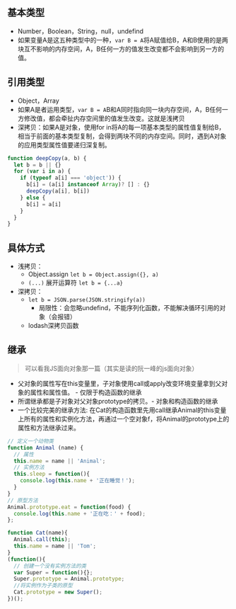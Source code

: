 ## 基本类型
- Number，Boolean，String，null，undefind
- 如果变量A是这五种类型中的一种，`var B = A`将A赋值给B，A和B使用的是两块互不影响的内存空间，A，B任何一方的值发生改变都不会影响到另一方的值。

## 引用类型
- Object，Array
- 如果A是者运用类型，`var B = A`B和A同时指向同一块内存空间，A，B任何一方修改值，都会牵扯内存空间里的值发生改变。这就是浅拷贝
- 深拷贝：如果A是对象，使用for in将A的每一项基本类型的属性值复制给B，相当于前面的基本类型复制，会得到两块不同的内存空间。同时，遇到A对象的应用类型属性值要递归深复制。

```js
function deepCopy(a, b) {
  let b = b || {}
  for (var i in a) {
    if (typeof a[i] === 'object')) {
      b[i] = (a[i] instanceof Array)? [] : {}
      deepCopy(a[i], b[i])
    } else {
      b[i] = a[i]
    }
  }
}
```
## 具体方式
- 浅拷贝：
  - Object.assign `let b = Object.assign({}, a)`
  - `(...)` 展开运算符 `let b = {...a}`
- 深拷贝：
  - `let b = JSON.parse(JSON.stringify(a))`
    - 局限性：会忽略undefind，不能序列化函数，不能解决循环引用的对象（会报错）
  - lodash深拷贝函数



## 继承
> 可以看我JS面向对象那一篇（其实是读的阮一峰的js面向对象）

- 父对象的属性写在this变量里，子对象使用call或apply改变环境变量拿到父对象的属性和属性值。 - 仅限于构造函数的继承
- 所谓继承都是子对象对父对象prototype的拷贝。- 对象和构造函数的继承
- 一个比较完美的继承方法: 在Cat的构造函数里先用call继承Animal的this变量上所有的属性和实例化方法，再通过一个空对象f，将Animal的prototype上的属性和方法继承过来。

```js
// 定义一个动物类
function Animal (name) {
  // 属性
  this.name = name || 'Animal';
  // 实例方法
  this.sleep = function(){
    console.log(this.name + '正在睡觉！');
  }
}
// 原型方法
Animal.prototype.eat = function(food) {
  console.log(this.name + '正在吃：' + food);
};

function Cat(name){
  Animal.call(this);
  this.name = name || 'Tom';
}
(function(){
  // 创建一个没有实例方法的类
  var Super = function(){};
  Super.prototype = Animal.prototype;
  //将实例作为子类的原型
  Cat.prototype = new Super();
})();
```
